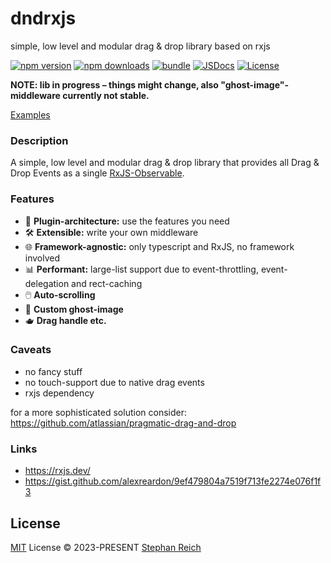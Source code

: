 # dndrxjs

simple, low level and modular drag & drop library based on rxjs

[![npm version][npm-version-src]][npm-version-href]
[![npm downloads][npm-downloads-src]][npm-downloads-href]
[![bundle][bundle-src]][bundle-href]
[![JSDocs][jsdocs-src]][jsdocs-href]
[![License][license-src]][license-href]
 

**NOTE: lib in progress – things might change, also "ghost-image"-middleware currently not stable.**

[Examples](https://yff111.github.io/dndrxjs)


### Description

A simple, low level and modular drag & drop library that provides all Drag & Drop Events as a single [RxJS-Observable](https://rxjs.dev/guide/observable).

### Features 

- 🧩 **Plugin-architecture:** use the features you need 
- 🛠 **Extensible:** write your own middleware 
- 🌐 **Framework-agnostic:** only typescript and RxJS, no framework involved
- 📊 **Performant:** large-list support due to event-throttling, event-delegation and rect-caching
- 🖱️ **Auto-scrolling**
- 👻 **Custom ghost-image**
- 🫖 **Drag handle etc.**

### Caveats

- no fancy stuff
- no touch-support due to native drag events 
- rxjs dependency

for a more sophisticated solution consider: https://github.com/atlassian/pragmatic-drag-and-drop


### Links

- https://rxjs.dev/
- https://gist.github.com/alexreardon/9ef479804a7519f713fe2274e076f1f3




## License

[MIT](./LICENSE) License © 2023-PRESENT [Stephan Reich](https://github.com/yff111)


[npm-version-src]: https://img.shields.io/npm/v/dndrxjs?style=flat&colorA=080f12&colorB=1fa669
[npm-version-href]: https://npmjs.com/package/dndrxjs
[npm-downloads-src]: https://img.shields.io/npm/dm/dndrxjs?style=flat&colorA=080f12&colorB=1fa669
[npm-downloads-href]: https://npmjs.com/package/dndrxjs
[bundle-src]: https://img.shields.io/bundlephobia/minzip/dndrxjs?style=flat&colorA=080f12&colorB=1fa669&label=minzip
[bundle-href]: https://bundlephobia.com/result?p=dndrxjs
[license-src]: https://img.shields.io/github/ChronicStone/typed-xlsx.svg?style=flat&colorA=080f12&colorB=1fa669
[license-href]: https://github.com/ChronicStone/typed-xlsx/blob/main/LICENSE
[jsdocs-src]: https://img.shields.io/badge/jsdocs-reference-080f12?style=flat&colorA=080f12&colorB=1fa669
[jsdocs-href]: https://www.jsdocs.io/package/dndrxjs